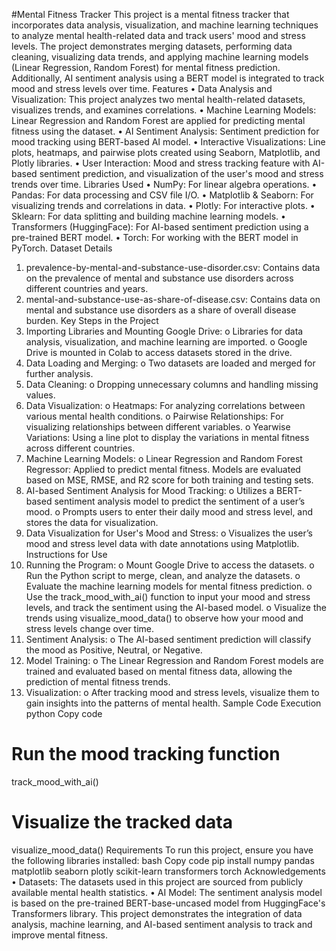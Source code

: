 #Mental Fitness Tracker
This project is a mental fitness tracker that incorporates data analysis, visualization, and machine learning techniques to analyze mental health-related data and track users' mood and stress levels. The project demonstrates merging datasets, performing data cleaning, visualizing data trends, and applying machine learning models (Linear Regression, Random Forest) for mental fitness prediction. Additionally, AI sentiment analysis using a BERT model is integrated to track mood and stress levels over time.
Features
•	Data Analysis and Visualization: This project analyzes two mental health-related datasets, visualizes trends, and examines correlations.
•	Machine Learning Models: Linear Regression and Random Forest are applied for predicting mental fitness using the dataset.
•	AI Sentiment Analysis: Sentiment prediction for mood tracking using BERT-based AI model.
•	Interactive Visualizations: Line plots, heatmaps, and pairwise plots created using Seaborn, Matplotlib, and Plotly libraries.
•	User Interaction: Mood and stress tracking feature with AI-based sentiment prediction, and visualization of the user's mood and stress trends over time.
Libraries Used
•	NumPy: For linear algebra operations.
•	Pandas: For data processing and CSV file I/O.
•	Matplotlib & Seaborn: For visualizing trends and correlations in data.
•	Plotly: For interactive plots.
•	Sklearn: For data splitting and building machine learning models.
•	Transformers (HuggingFace): For AI-based sentiment prediction using a pre-trained BERT model.
•	Torch: For working with the BERT model in PyTorch.
Dataset Details
1.	prevalence-by-mental-and-substance-use-disorder.csv: Contains data on the prevalence of mental and substance use disorders across different countries and years.
2.	mental-and-substance-use-as-share-of-disease.csv: Contains data on mental and substance use disorders as a share of overall disease burden.
Key Steps in the Project
1.	Importing Libraries and Mounting Google Drive:
o	Libraries for data analysis, visualization, and machine learning are imported.
o	Google Drive is mounted in Colab to access datasets stored in the drive.
2.	Data Loading and Merging:
o	Two datasets are loaded and merged for further analysis.
3.	Data Cleaning:
o	Dropping unnecessary columns and handling missing values.
4.	Data Visualization:
o	Heatmaps: For analyzing correlations between various mental health conditions.
o	Pairwise Relationships: For visualizing relationships between different variables.
o	Yearwise Variations: Using a line plot to display the variations in mental fitness across different countries.
5.	Machine Learning Models:
o	Linear Regression and Random Forest Regressor: Applied to predict mental fitness. Models are evaluated based on MSE, RMSE, and R2 score for both training and testing sets.
6.	AI-based Sentiment Analysis for Mood Tracking:
o	Utilizes a BERT-based sentiment analysis model to predict the sentiment of a user’s mood.
o	Prompts users to enter their daily mood and stress level, and stores the data for visualization.
7.	Data Visualization for User's Mood and Stress:
o	Visualizes the user’s mood and stress level data with date annotations using Matplotlib.
Instructions for Use
1.	Running the Program:
o	Mount Google Drive to access the datasets.
o	Run the Python script to merge, clean, and analyze the datasets.
o	Evaluate the machine learning models for mental fitness prediction.
o	Use the track_mood_with_ai() function to input your mood and stress levels, and track the sentiment using the AI-based model.
o	Visualize the trends using visualize_mood_data() to observe how your mood and stress levels change over time.
2.	Sentiment Analysis:
o	The AI-based sentiment prediction will classify the mood as Positive, Neutral, or Negative.
3.	Model Training:
o	The Linear Regression and Random Forest models are trained and evaluated based on mental fitness data, allowing the prediction of mental fitness trends.
4.	Visualization:
o	After tracking mood and stress levels, visualize them to gain insights into the patterns of mental health.
Sample Code Execution
python
Copy code
# Run the mood tracking function
track_mood_with_ai()

# Visualize the tracked data
visualize_mood_data()
Requirements
To run this project, ensure you have the following libraries installed:
bash
Copy code
pip install numpy pandas matplotlib seaborn plotly scikit-learn transformers torch
Acknowledgements
•	Datasets: The datasets used in this project are sourced from publicly available mental health statistics.
•	AI Model: The sentiment analysis model is based on the pre-trained BERT-base-uncased model from HuggingFace's Transformers library.
This project demonstrates the integration of data analysis, machine learning, and AI-based sentiment analysis to track and improve mental fitness.

